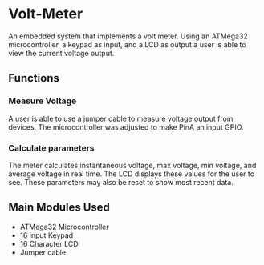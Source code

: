 # Volt-Meter
An embedded system that implements a volt meter. Using an ATMega32 microcontroller, a keypad as input, and a LCD as output a user is able to view the current voltage output.


## Functions
### Measure Voltage
A user is able to use a jumper cable to measure voltage output from devices. The microcontroller was adjusted to make PinA an input GPIO.
### Calculate parameters
The meter calculates instantaneous voltage, max voltage, min voltage, and average voltage in real time. The LCD displays these values for the user to see. These parameters may also be reset to show most recent data.


## Main Modules Used
* ATMega32 Microcontroller
* 16 input Keypad
* 16 Character LCD
* Jumper cable
